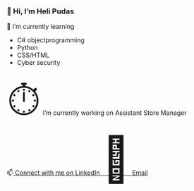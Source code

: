 <h3>👋 Hi, I’m Heli Pudas</h3>

 🌱 I’m currently learning
   - C# objectprogramming
   - Python
   - CSS/HTML
   - Cyber security
  
 <span style='font-size:100px;'>&#9201;</span> I’m currently working on Assistant Store Manager 

 📫<a href="https://www.linkedin.com/in/heli-pudas-b48785226/">
  <i class="fab fa-linkedin"></i> Connect with me on LinkedIn
<span style='font-size:100px;'>&#128221;</span> <a href="mailto:heli.pudas@hotmail.com" class="icon solid fa-envelope"><span class="label">Email</span></a></li>
</a>


<!---
HeliPu/HeliPu is a ✨ special ✨ repository because its `README.md` (this file) appears on your GitHub profile.
You can click the Preview link to take a look at your changes.
--->
